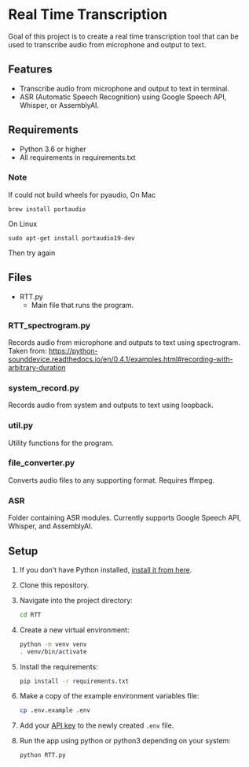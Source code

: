 # Real Time Transcription

Goal of this project is to create a real time transcription tool that can be used to transcribe audio from microphone and output to text.

## Features
- Transcribe audio from microphone and output to text in terminal.
- ASR (Automatic Speech Recognition) using Google Speech API, Whisper, or AssemblyAI.

## Requirements
- Python 3.6 or higher
- All requirements in requirements.txt  

### Note
If could not build wheels for pyaudio, 
On Mac
```
brew install portaudio
```

On Linux
```
sudo apt-get install portaudio19-dev
```
Then try again

## Files
- RTT.py
   - Main file that runs the program.
### RTT_spectrogram.py
Records audio from microphone and outputs to text using spectrogram.
Taken from: https://python-sounddevice.readthedocs.io/en/0.4.1/examples.html#recording-with-arbitrary-duration 
### system_record.py
Records audio from system and outputs to text using loopback.
### util.py
Utility functions for the program.
### file_converter.py
Converts audio files to any supporting format. Requires ffmpeg.
### ASR
Folder containing ASR modules. Currently supports Google Speech API, Whisper, and AssemblyAI.


## Setup

1. If you don’t have Python installed, [install it from here](https://www.python.org/downloads/).

2. Clone this repository.

3. Navigate into the project directory:

   ```bash
   cd RTT
   ```

4. Create a new virtual environment:

   ```bash
   python -m venv venv
   . venv/bin/activate
   ```

5. Install the requirements:

   ```bash
   pip install -r requirements.txt
   ```

6. Make a copy of the example environment variables file:

   ```bash
   cp .env.example .env
   ```

7. Add your [API key](https://beta.openai.com/account/api-keys) to the newly created `.env` file.

8. Run the app using python or python3 depending on your system:

   ```bash
   python RTT.py
   ```
